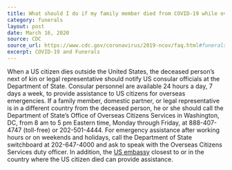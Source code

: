 ```yaml
---
title: What should I do if my family member died from COVID-19 while overseas?
category: funerals
layout: post
date: March 16, 2020
source: CDC
source_url: https://www.cdc.gov/coronavirus/2019-ncov/faq.html#funerals
excerpt: COVID-19 and Funerals
---
```


When a US citizen dies outside the United States, the deceased person’s next of kin or legal representative should notify US consular officials at the Department of State. Consular personnel are available 24 hours a day, 7 days a week, to provide assistance to US citizens for overseas emergencies. If a family member, domestic partner, or legal representative is in a different country from the deceased person, he or she should call the Department of State’s Office of Overseas Citizens Services in Washington, DC, from 8 am to 5 pm Eastern time, Monday through Friday, at 888-407-4747 (toll-free) or 202-501-4444. For emergency assistance after working hours or on weekends and holidays, call the Department of State switchboard at 202-647-4000 and ask to speak with the Overseas Citizens Services duty officer. In addition, the <a href="https://www.usembassy.gov/" target="_blank">US embassy</a>  closest to or in the country where the US citizen died can provide assistance.
